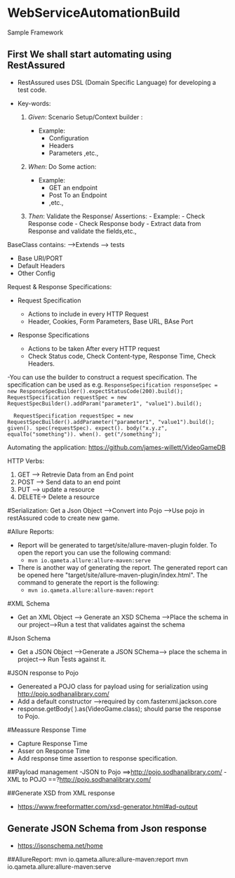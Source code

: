 # WebServiceAutomationBuild

Sample Framework
## First We shall start automating using RestAssured
- RestAssured uses DSL (Domain Specific Language) for developing a test code.
* Key-words:
    1. *Given*: 
        Scenario Setup/Context builder : 
        - Example:
            - Configuration
            - Headers 
            - Parameters ,etc.,
            
    2. *When*:
        Do Some action:
        - Example:
            - GET an endpoint
            - Post To an Endpoint
            - ,etc.,
    3. *Then*:
            Validate the Response/ Assertions:
            - Example:
                - Check Response code
                - Check Response body
                - Extract data from Response and validate the fields,etc.,
                
                
BaseClass contains: -->Extends --> tests
- Base URI/PORT
- Default Headers
- Other Config


Request & Response Specifications:
- Request Specification 
    - Actions to include in every HTTP Request
    - Header, Cookies, Form Parameters, Base URL, BAse Port
    

- Response Specifications 
    - Actions to be taken After every HTTP request
    - Check Status code, Check Content-type, Response Time, Check Headers.
    
-You can use the builder to construct a request specification. The specification can be used as e.g.
    `ResponseSpecification responseSpec = new ResponseSpecBuilder().expectStatusCode(200).build();`
    `RequestSpecification requestSpec = new RequestSpecBuilder().addParam("parameter1", "value1").build();`
    
   ``  RequestSpecification requestSpec = new RequestSpecBuilder().addParameter("parameter1", "value1").build();
     given().
         spec(requestSpec).
        expect().
                body("x.y.z", equalTo("something")).
        when().
                get("/something");``
                
Automating the application:
https://github.com/james-willett/VideoGameDB


HTTP Verbs:
1. GET  --> Retrevie Data from an End point
2. POST --> Send data to an end point
3. PUT  --> update a resource
4. DELETE-> Delete a resource

#Serialization:
Get a Json Object -->Convert into Pojo -->Use pojo in restAssured code to create new game.


#Allure Reports:
- Report will be generated to target/site/allure-maven-plugin folder. 
  To open the report you can use the following command:
    * `mvn io.qameta.allure:allure-maven:serve`
- There is another way of generating the report. The generated report can be opened here "target/site/allure-maven-plugin/index.html".
  The command to generate the report is the following:
    * `mvn io.qameta.allure:allure-maven:report`
        
                
 #XML Schema
 - Get an XML Object --> Generate an XSD SChema -->Place the schema in our project-->Run a test that validates against the schema             
                      
 #Json Schema
 - Get a JSON Object -->Generate a JSON SChema--> place the schema in project--> Run Tests against it. 
 
 #JSON response to Pojo
 - Genereated a POJO class for payload using for serialization using http://pojo.sodhanalibrary.com/
 - Add a default constructor -->required by com.fasterxml.jackson.core
 - response.getBody( ).as(VideoGame.class); should parse the response to Pojo. 
 
 #Meassure Response Time
 - Capture Response Time
 - Asser on Response Time
 - Add response time assertion to response specification.
 
 ##Payload management
 -JSON to Pojo  ==>http://pojo.sodhanalibrary.com/
 -XML to POJO ==?http://pojo.sodhanalibrary.com/  
       
                
##Generate XSD from XML response
 - https://www.freeformatter.com/xsd-generator.html#ad-output
 
## Generate JSON Schema from Json response
 - https://jsonschema.net/home
 
 


##AllureReport:
mvn io.qameta.allure:allure-maven:report
mvn io.qameta.allure:allure-maven:serve